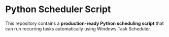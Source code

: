 # Python Scheduler Script

This repository contains a **production-ready Python scheduling script** that can run recurring tasks automatically using Windows Task Scheduler.
